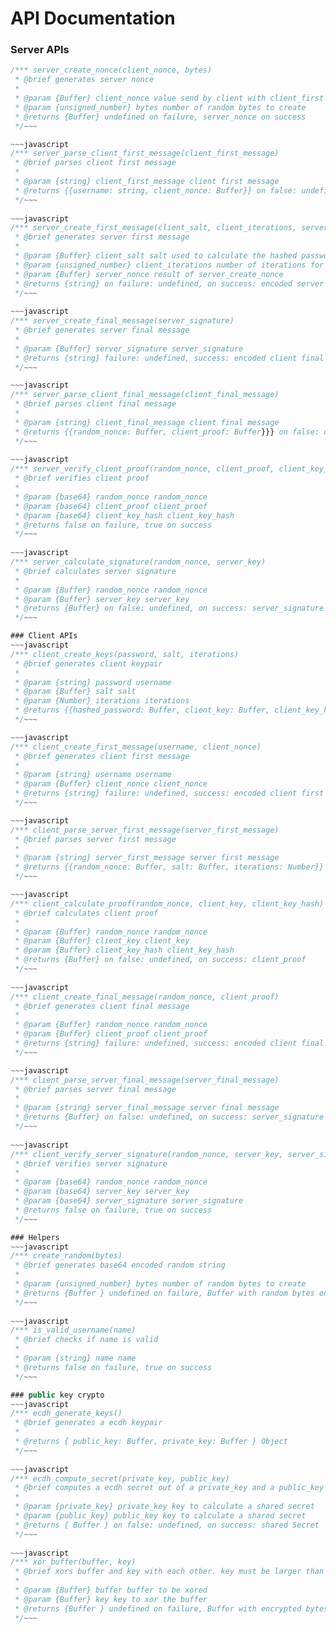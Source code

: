 # API Documentation

### Server APIs
~~~javascript
/*** server_create_nonce(client_nonce, bytes)
 * @brief generates server nonce 
 * 
 * @param {Buffer} client_nonce value send by client with client_first 
 * @param {unsigned_number} bytes number of random bytes to create
 * @returns {Buffer} undefined on failure, server_nonce on success
 */~~~

~~~javascript
/*** server_parse_client_first_message(client_first_message)
 * @brief parses client first message
 * 
 * @param {string} client_first_message client first message
 * @returns {{username: string, client_nonce: Buffer}} on false: undefined, on success: Object
 */~~~
 
~~~javascript
/*** server_create_first_message(client_salt, client_iterations, server_nonce)
 * @brief generates server first message
 * 
 * @param {Buffer} client_salt salt used to calculate the hashed password
 * @param {unsigned_number} client_iterations number of iterations for hash calculation
 * @param {Buffer} server_nonce result of server_create_nonce
 * @returns {string} on failure: undefined, on success: encoded server first message
 */~~~
 
~~~javascript
/*** server_create_final_message(server_signature)
 * @brief generates server final message
 * 
 * @param {Buffer} server_signature server_signature
 * @returns {string} failure: undefined, success: encoded client final message
 */~~~

~~~javascript
/*** server_parse_client_final_message(client_final_message)
 * @brief parses client final message
 * 
 * @param {string} client_final_message client final message
 * @returns {{random_nonce: Buffer, client_proof: Buffer}}} on false: undefined, on success: Object
 */~~~
 
~~~javascript
/*** server_verify_client_proof(random_nonce, client_proof, client_key_hash)
 * @brief verifies client proof
 * 
 * @param {base64} random_nonce random_nonce
 * @param {base64} client_proof client_proof
 * @param {base64} client_key_hash client_key_hash
 * @returns false on failure, true on success
 */~~~
 
~~~javascript
/*** server_calculate_signature(random_nonce, server_key)
 * @brief calculates server signature
 * 
 * @param {Buffer} random_nonce random_nonce
 * @param {Buffer} server_key server_key
 * @returns {Buffer} on false: undefined, on success: server_signature
 */~~~

### Client APIs
~~~javascript
/*** client_create_keys(password, salt, iterations)
 * @brief generates client keypair
 * 
 * @param {string} password username
 * @param {Buffer} salt salt
 * @param {Number} iterations iterations
 * @returns {{hashed_password: Buffer, client_key: Buffer, client_key_hash: Buffer, server_key: Buffer}} on false: undefined, on success: Object
 */~~~

~~~javascript
/*** client_create_first_message(username, client_nonce)
 * @brief generates client first message
 * 
 * @param {string} username username
 * @param {Buffer} client_nonce client_nonce
 * @returns {string} failure: undefined, success: encoded client first message
 */~~~

~~~javascript
/*** client_parse_server_first_message(server_first_message)
 * @brief parses server first message
 * 
 * @param {string} server_first_message server first message
 * @returns {{random_nonce: Buffer, salt: Buffer, iterations: Number}} on false: undefined, on success: Object
 */~~~

~~~javascript
/*** client_calculate_proof(random_nonce, client_key, client_key_hash)
 * @brief calculates client proof
 * 
 * @param {Buffer} random_nonce random_nonce
 * @param {Buffer} client_key client_key
 * @param {Buffer} client_key_hash client_key_hash
 * @returns {Buffer} on false: undefined, on success: client_proof
 */~~~
 
~~~javascript
/*** client_create_final_message(random_nonce, client_proof)
 * @brief generates client final message
 * 
 * @param {Buffer} random_nonce random_nonce
 * @param {Buffer} client_proof client_proof
 * @returns {string} failure: undefined, success: encoded client final message
 */~~~

~~~javascript
/*** client_parse_server_final_message(server_final_message)
 * @brief parses server final message
 * 
 * @param {string} server_final_message server final message
 * @returns {Buffer} on false: undefined, on success: server_signature
 */~~~
 
~~~javascript
/*** client_verify_server_signature(random_nonce, server_key, server_signature)
 * @brief verifies server signature
 * 
 * @param {base64} random_nonce random_nonce
 * @param {base64} server_key server_key
 * @param {base64} server_signature server_signature
 * @returns false on failure, true on success
 */~~~

### Helpers
~~~javascript
/*** create_random(bytes)
 * @brief generates base64 encoded random string
 * 
 * @param {unsigned_number} bytes number of random bytes to create
 * @returns {Buffer } undefined on failure, Buffer with random bytes on success
 */~~~
 
~~~javascript
/*** is_valid_username(name)
 * @brief checks if name is valid
 * 
 * @param {string} name name
 * @returns false on failure, true on success
 */~~~

### public key crypto
~~~javascript
/*** ecdh_generate_keys()
 * @brief generates a ecdh keypair
 * 
 * @returns { public_key: Buffer, private_key: Buffer } Object
 */~~~
 
~~~javascript
/*** ecdh_compute_secret(private_key, public_key)
 * @brief computes a ecdh secret out of a private_key and a public_key
 *
 * @param {private_key} private_key key to calculate a shared secret
 * @param {public_key} public_key key to calculate a shared secret
 * @returns { Buffer } on false: undefined, on success: shared Secret
 */~~~
 
~~~javascript
/*** xor_buffer(buffer, key)
 * @brief xors buffer and key with each other. key must be larger than buffer
 * 
 * @param {Buffer} buffer buffer to be xored
 * @param {Buffer} key key to xor the buffer
 * @returns {Buffer } undefined on failure, Buffer with encrypted bytes on success
 */~~~
 